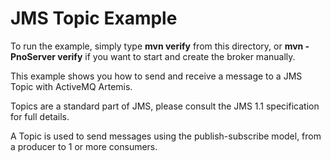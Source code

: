 # JMS Topic Example

To run the example, simply type **mvn verify** from this directory, or **mvn -PnoServer verify** if you want to start and create the broker manually.

This example shows you how to send and receive a message to a JMS Topic with ActiveMQ Artemis.

Topics are a standard part of JMS, please consult the JMS 1.1 specification for full details.

A Topic is used to send messages using the publish-subscribe model, from a producer to 1 or more consumers.